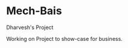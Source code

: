 # Mech-Bais
Dharvesh's Project

Working on Project to show-case for business.

<!-- ? # TODO: Check All Routes 

- # /posts, index ⚡
  - ## PARAMS postID ✔
    - indexController.getPostByIds ✔
  - ## /new ❔
    - ### POST ✔
      - userController.checkAuth ✔
      - indexController.uploadImage ✔
        - indexController.resizeImage ❔
        - indexController.addPost ✔
  - ## PARAMS username
  - ## /by/:username ⚡
    - ### GET ✔
        - indexController.getPostsByUser ✔
  - ## /feed ⚡
    - ### GET ✔
      - indexController.getPostFeed ✔
  - ## PARAMS filename
  - ## /play/:filename
    - ### GET 
      - indexController.playVideo
  - ## /delete ⚡
    - ### DELETE ✔
      - userController.checkAuth ✔
        - indexController.deletePost ✔
  - ## /comment ⚡
    - ### PUT ✔
      - userController.checkAuth ✔
        - indexController.toggleComment ✔
  - ## /uncomment ⚡
    - ### PUT ✔
      - userController.checkAuth ✔
        - indexController.toggleComment ✔
  - ## /like ⚡
    - ### PUT ✔
      - userController.checkAuth ✔
        - indexController.toggleLike ✔
  - ## /unlike ⚡
    - ### PUT ✔
      - userController.checkAuth ✔
        - indexController.toggleLike ✔
- # /api, user
  - ## /signup ⚡
    - ### POST ✔
      - userController.validateSignup ✔
        - userController.signup ✔
  - ## /signin ⚡
    - ## POST ✔
      - userController.signin ✔
  - ## /signout ⚡
    - ## GET ✔
      - userController.signout ✔
  - ## PARAMS userId
    - userController.getUserById
  - ## /users/:userId ⚡
    - ### GET ✔
      - userController.getAuthUser ✔
    - ### PUT ✔
      - userController.checkAuth ✔
      - userController.uploadAvatar ✔
        - userController.resizeAvatar ✔
        - userController.updateUser ✔
    - ### DELETE ✔
      - userController.checkAuth ✔
        - userController.deleteUser ✔
  - ## /users/profile/:userId ⚡
    - ### GET ✔
    - userController.getUserProfile ✔
  - ## /users/feed/:userId ❔
    - ### GET ✔
      - userController.checkAuth ✔
        - userController.getUserFeed ❔
- # /admin, admin
  - ## userId
    - userController.getUserById
  - ## ROUTE /article/:userId
    - ### GET
      - userController.getAuthUser
        - adminController.getAdminFeed
    - ### POST
      - userController.checkAuth
      - adminController.uploadVideo
        - adminController.uploadToGCS
    - ### PUT
      - userController.checkAuth
      - adminController.uploadVideo
        - adminController.uploadToGCS
    - ### DELETE
      - userController.checkAuth
      - userController.deleteUser
  - ## /play/:filename
    - ### GET
      - indexController.playVideo
  - ## /all/users
    - ### GET
      - adminController.getUsers
  - ## /video/:filename
    - ### DELETE
      - adminController.deleteVideo
  - ## /image/:filename
    - ## DELETE
      - adminController.deleteImage -->

<!--
? USE ME For Creating Good Article
<script src="https://cdn.ckeditor.com/4.11.4/standard/ckeditor.js"></script>

<textarea name='article'></textarea>

<script>
  CKEDITOR.replace('article');
</script>

! Do check this for pagination

'mongoose-paginate-v2'

-->